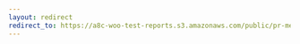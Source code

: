 ```yaml
---
layout: redirect
redirect_to: https://a8c-woo-test-reports.s3.amazonaws.com/public/pr-merge/38245/api/index.html
---
```

